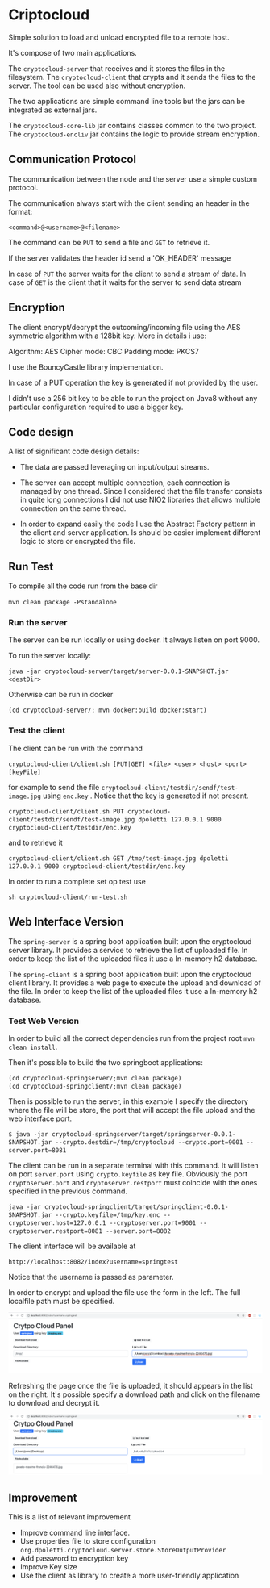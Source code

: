 # Criptocloud 

Simple solution to load and  unload encrypted file to a remote host.

It's compose of two main applications.

The `cryptocloud-server` that receives and it stores the files in the filesystem.
The `cryptocloud-client` that crypts and it sends the files to the server. The tool can be used also without encryption.

The two applications are simple command line tools but the jars can be integrated as external jars.

The `cryptocloud-core-lib` jar contains classes common to the two project.
The `cryptocloud-encliv` jar contains the logic to provide stream encryption. 


## Communication Protocol

The communication between the node and the server use a simple custom protocol.

The communication always start with the client sending an header in the format:

```
<command>@<username>@<filename>
```

The command can be `PUT` to send a file and `GET` to retrieve it.

If the server validates the header id send a 'OK_HEADER' message

In case of `PUT` the server waits for the client to send a stream of data.
In case of `GET` is the client that it waits for the server to send data stream


## Encryption

The client encrypt/decrypt the outcoming/incoming file using the AES symmetric algorithm with a 128bit key.
More in details i use:

Algorithm: AES
Cipher mode: CBC
Padding mode: PKCS7

I use the BouncyCastle library implementation.

In case of a PUT operation the key is generated if not provided by the user.

I didn't use a 256 bit key to be able to run the project on Java8 without any particular configuration required to use a bigger key.


## Code design

A list of significant code design details:

* The data are passed leveraging on input/output streams.

* The server can accept multiple connection, each connection is managed by one thread. Since I considered that the file transfer consists in quite long connections I did not use NIO2 libraries that allows multiple connection on the same thread.

* In order to expand easily the code I use the Abstract Factory pattern in the client and server application.
Is should be easier implement different logic to store or encrypted the file. 


## Run Test

To compile all the code run from the base dir

`mvn clean package -Pstandalone` 

### Run the server

The server can be run locally or using docker.
It always listen on port 9000.


To run the server locally:

```
java -jar cryptocloud-server/target/server-0.0.1-SNAPSHOT.jar <destDir>
```

Otherwise can be run in docker 

```
(cd cryptocloud-server/; mvn docker:build docker:start)
```

### Test the client

The client can be run with the command 

```
cryptocloud-client/client.sh [PUT|GET] <file> <user> <host> <port> [keyFile]
```

for example to send the file `cryptocloud-client/testdir/sendf/test-image.jpg` using `enc.key` .
Notice that the key is generated if not present.

```
cryptocloud-client/client.sh PUT cryptocloud-client/testdir/sendf/test-image.jpg dpoletti 127.0.0.1 9000 cryptocloud-client/testdir/enc.key
```

and to retrieve it

```
cryptocloud-client/client.sh GET /tmp/test-image.jpg dpoletti 127.0.0.1 9000 cryptocloud-client/testdir/enc.key
```

In order to run a complete set op test use 

```
sh cryptocloud-client/run-test.sh
```

## Web Interface Version

The `spring-server` is a spring boot application built upon the cryptocloud server library. It provides a service to retrieve the list of uploaded file.
 In order to keep the list of the uploaded files it use a In-memory h2 database. 


The `spring-client` is a spring boot application built upon the cryptocloud client library. It provides a web page to execute the upload and download of the file.
 In order to keep the list of the uploaded files it use a In-memory h2 database. 


### Test Web Version

In order to build all the correct dependencies run from the project root `mvn clean install`.

Then it's possible to build the two springboot applications:

```
(cd cryptocloud-springserver/;mvn clean package)
(cd cryptocloud-springclient/;mvn clean package)
```

Then is possible to run the server, in this example I specify the directory where the file will be store, the port that will accept the file upload and the web interface port.
```
$ java -jar cryptocloud-springserver/target/springserver-0.0.1-SNAPSHOT.jar --crypto.destdir=/tmp/cryptocloud --crypto.port=9001 --server.port=8081
```

The client can be run in a separate terminal with this command. It will listen on port `server.port` using `crypto.keyfile`  as key file.
Obviously the port `cryptoserver.port` and `cryptoserver.restport` must coincide with the ones specified in the previous command.

```
java -jar cryptocloud-springclient/target/springclient-0.0.1-SNAPSHOT.jar --crypto.keyfile=/tmp/key.enc --cryptoserver.host=127.0.0.1 --cryptoserver.port=9001 --cryptoserver.restport=8081 --server.port=8082
```

The client interface will be available at 

```
http://localhost:8082/index?username=springtest
```

Notice that the username is passed as parameter.

In order to encrypt and upload the file use the form in the left. The full localfile path must be specified.

![Upload file](image/screen_upload.png)

Refreshing the page once the file is uploaded, it should appears in the list on the right.
It's possible specify a download path and click on the filename to download and decrypt it.

![Download file](image/screen_download.png)


## Improvement

This is a list of relevant improvement

- Improve command line interface.
- Use properties file to store configuration `org.dpoletti.cryptocloud.server.store.StoreOutputProvider`
- Add password to encryption key
- Improve Key size
- Use the client as library to create a more user-friendly application
